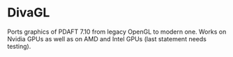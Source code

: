 # DivaGL
Ports graphics of PDAFT 7.10 from legacy OpenGL to modern one. Works on Nvidia GPUs as well as on AMD and Intel GPUs (last statement needs testing).
